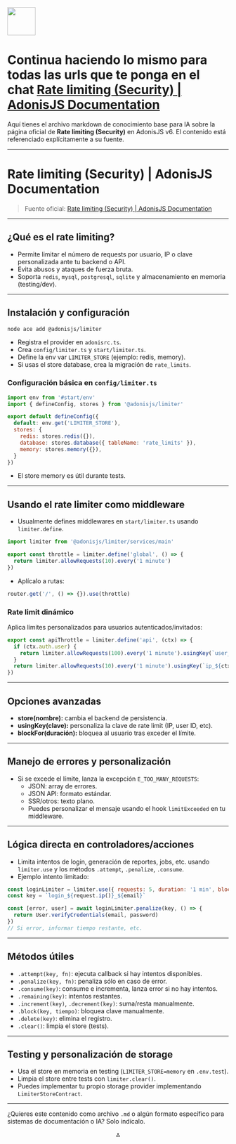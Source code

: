 <img src="https://r2cdn.perplexity.ai/pplx-full-logo-primary-dark%402x.png" style="height:64px;margin-right:32px"/>

# Continua haciendo lo mismo para todas las urls que te ponga en el chat [Rate limiting (Security) | AdonisJS Documentation](https://docs.adonisjs.com/guides/security/rate-limiting)

Aquí tienes el archivo markdown de conocimiento base para IA sobre la página oficial de **Rate limiting (Security)** en AdonisJS v6. El contenido está referenciado explícitamente a su fuente.

***

# Rate limiting (Security) | AdonisJS Documentation

> Fuente oficial: [Rate limiting (Security) | AdonisJS Documentation](https://docs.adonisjs.com/guides/security/rate-limiting)

***

## ¿Qué es el rate limiting?

- Permite limitar el número de requests por usuario, IP o clave personalizada ante tu backend o API.
- Evita abusos y ataques de fuerza bruta.
- Soporta `redis`, `mysql`, `postgresql`, `sqlite` y almacenamiento en memoria (testing/dev).

***

## Instalación y configuración

```bash
node ace add @adonisjs/limiter
```

- Registra el provider en `adonisrc.ts`.
- Crea `config/limiter.ts` y `start/limiter.ts`.
- Define la env var `LIMITER_STORE` (ejemplo: redis, memory).
- Si usas el store database, crea la migración de `rate_limits`.


### Configuración básica en `config/limiter.ts`

```js
import env from '#start/env'
import { defineConfig, stores } from '@adonisjs/limiter'

export default defineConfig({
  default: env.get('LIMITER_STORE'),
  stores: {
    redis: stores.redis({}),
    database: stores.database({ tableName: 'rate_limits' }),
    memory: stores.memory({}),
  }
})
```

- El store memory es útil durante tests.

***

## Usando el rate limiter como middleware

- Usualmente defines middlewares en `start/limiter.ts` usando `limiter.define`.

```js
import limiter from '@adonisjs/limiter/services/main'

export const throttle = limiter.define('global', () => {
  return limiter.allowRequests(10).every('1 minute')
})
```

- Aplícalo a rutas:

```js
router.get('/', () => {}).use(throttle)
```


### Rate limit dinámico

Aplica límites personalizados para usuarios autenticados/invitados:

```js
export const apiThrottle = limiter.define('api', (ctx) => {
  if (ctx.auth.user) {
    return limiter.allowRequests(100).every('1 minute').usingKey(`user_${ctx.auth.user.id}`)
  }
  return limiter.allowRequests(10).every('1 minute').usingKey(`ip_${ctx.request.ip()}`)
})
```


***

## Opciones avanzadas

- **store(nombre):** cambia el backend de persistencia.
- **usingKey(clave):** personaliza la clave de rate limit (IP, user ID, etc).
- **blockFor(duración):** bloquea al usuario tras exceder el límite.

***

## Manejo de errores y personalización

- Si se excede el límite, lanza la excepción `E_TOO_MANY_REQUESTS`:
    - JSON: array de errores.
    - JSON API: formato estándar.
    - SSR/otros: texto plano.
    - Puedes personalizar el mensaje usando el hook `limitExceeded` en tu middleware.

***

## Lógica directa en controladores/acciones

- Limita intentos de login, generación de reportes, jobs, etc. usando `limiter.use` y los métodos `.attempt`, `.penalize`, `.consume`.
- Ejemplo intento limitado:

```js
const loginLimiter = limiter.use({ requests: 5, duration: '1 min', blockDuration: '20 mins' })
const key = `login_${request.ip()}_${email}`

const [error, user] = await loginLimiter.penalize(key, () => {
  return User.verifyCredentials(email, password)
})
// Si error, informar tiempo restante, etc.
```


***

## Métodos útiles

- `.attempt(key, fn)`: ejecuta callback si hay intentos disponibles.
- `.penalize(key, fn)`: penaliza sólo en caso de error.
- `.consume(key)`: consume e incrementa, lanza error si no hay intentos.
- `.remaining(key)`: intentos restantes.
- `.increment(key)`, `.decrement(key)`: suma/resta manualmente.
- `.block(key, tiempo)`: bloquea clave manualmente.
- `.delete(key)`: elimina el registro.
- `.clear()`: limpia el store (tests).

***

## Testing y personalización de storage

- Usa el store en memoria en testing (`LIMITER_STORE=memory` en `.env.test`).
- Limpia el store entre tests con `limiter.clear()`.
- Puedes implementar tu propio storage provider implementando `LimiterStoreContract`.

***

¿Quieres este contenido como archivo `.md` o algún formato específico para sistemas de documentación o IA? Solo indícalo.

<div style="text-align: center">⁂</div>

[^1]: https://docs.adonisjs.com/guides/security/rate-limiting


